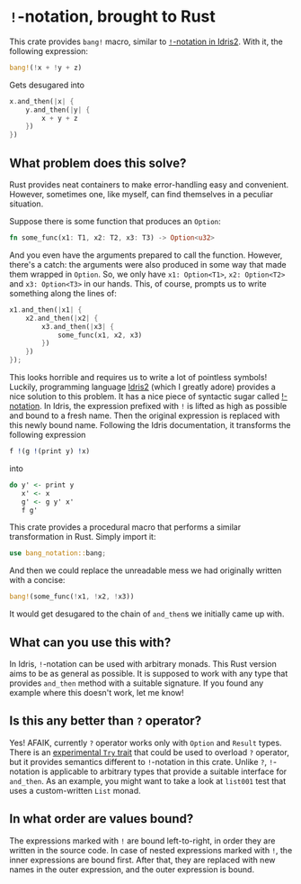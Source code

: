 # `!`-notation, brought to Rust

This crate provides `bang!` macro, similar to [`!`-notation in Idris2](https://idris2.readthedocs.io/en/latest/tutorial/interfaces.html#notation).
With it, the following expression:

``` rust
bang!(!x + !y + z)
```

Gets desugared into

``` rust
x.and_then(|x| {
    y.and_then(|y| {
        x + y + z
    })
})
```

## What problem does this solve?

Rust provides neat containers to make error-handling easy and convenient.
However, sometimes one, like myself, can find themselves in a peculiar situation.

Suppose there is some function that produces an `Option`:

``` rust
fn some_func(x1: T1, x2: T2, x3: T3) -> Option<u32>
```

And you even have the arguments prepared to call the function.
However, there's a catch: the arguments were also produced in some way that made them wrapped in `Option`.
So, we only have `x1: Option<T1>`, `x2: Option<T2>` and `x3: Option<T3>` in our hands.
This, of course, prompts us to write something along the lines of:

``` rust
x1.and_then(|x1| {
    x2.and_then(|x2| {
        x3.and_then(|x3| {
            some_func(x1, x2, x3)
        })
    })
});
```

This looks horrible and requires us to write a lot of pointless symbols!
Luckily, programming language [Idris2](https://github.com/idris-lang/Idris2) (which I greatly adore) provides a nice solution to this problem.
It has a nice piece of syntactic sugar called [!-notation](https://idris2.readthedocs.io/en/latest/tutorial/interfaces.html#notation).
In Idris, the expression prefixed with `!` is lifted as high as possible and bound to a fresh name.
Then the original expression is replaced with this newly bound name.
Following the Idris documentation, it transforms the following expression

``` idris
f !(g !(print y) !x)
```

into

``` idris
do y' <- print y
   x' <- x
   g' <- g y' x'
   f g'
```

This crate provides a procedural macro that performs a similar transformation in Rust. Simply import it:
``` rust
use bang_notation::bang;
```

And then we could replace the unreadable mess we had originally written with a concise:

``` rust
bang!(some_func(!x1, !x2, !x3))
```

It would get desugared to the chain of `and_then`s we initially came up with.

## What can you use this with?

In Idris, `!`-notation can be used with arbitrary monads.
This Rust version aims to be as general as possible.
It is supposed to work with any type that provides `and_then` method with a suitable signature.
If you found any example where this doesn't work, let me know!

## Is this any better than `?` operator?

Yes! AFAIK, currently `?` operator works only with `Option` and `Result` types.
There is an [experimental `Try` trait](https://doc.rust-lang.org/std/ops/trait.Try.html) that could be used to overload `?` operator,
but it provides semantics different to `!`-notation in this crate.
Unlike `?`, `!`-notation is applicable to arbitrary types that provide a suitable interface for `and_then`.
As an example, you might want to take a look at `list001` test that uses a custom-written `List` monad.

## In what order are values bound?

The expressions marked with `!` are bound left-to-right, in order they are written in the source code.
In case of nested expressions marked with `!`, the inner expressions are bound first.
After that, they are replaced with new names in the outer expression, and the outer expression is bound.
